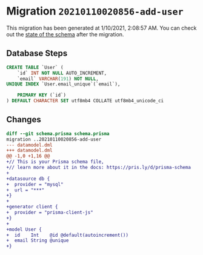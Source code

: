 # Migration `20210110020856-add-user`

This migration has been generated at 1/10/2021, 2:08:57 AM.
You can check out the [state of the schema](./schema.prisma) after the migration.

## Database Steps

```sql
CREATE TABLE `User` (
    `id` INT NOT NULL AUTO_INCREMENT,
    `email` VARCHAR(191) NOT NULL,
UNIQUE INDEX `User.email_unique`(`email`),

    PRIMARY KEY (`id`)
) DEFAULT CHARACTER SET utf8mb4 COLLATE utf8mb4_unicode_ci
```

## Changes

```diff
diff --git schema.prisma schema.prisma
migration ..20210110020856-add-user
--- datamodel.dml
+++ datamodel.dml
@@ -1,0 +1,16 @@
+// This is your Prisma schema file,
+// learn more about it in the docs: https://pris.ly/d/prisma-schema
+
+datasource db {
+  provider = "mysql"
+  url = "***"
+}
+
+generator client {
+  provider = "prisma-client-js"
+}
+
+model User {
+  id    Int    @id @default(autoincrement())
+  email String @unique
+}
```


